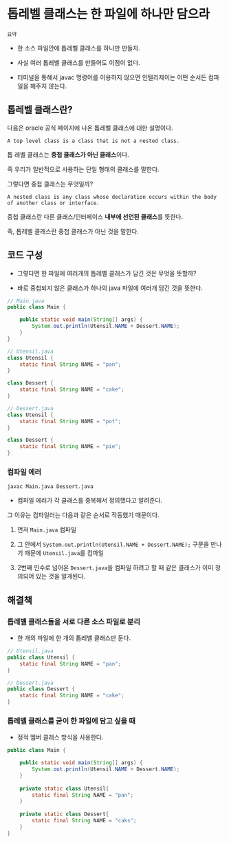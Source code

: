 # 톱레벨 클래스는 한 파일에 하나만 담으라

`요약`

- 한 소스 파일안에 톱레벨 클래스를 하나만 만들자.

- 사실 여러 톱레벨 클래스를 만들어도 이점이 없다.

- 터미널을 통해서 javac 명령어를 이용하지 않으면 인텔리제이는 어떤 순서든 컴파일을 해주지 않는다.

## 톱레벨 클래스란?
     
다음은 oracle 공식 페이지에 나온 톱레벨 클래스에 대한 설명이다.
```
A top level class is a class that is not a nested class.
```
톱 레벨 클래스는 **중첩 클래스가 아닌 클래스**이다.

즉 우리가 일반적으로 사용하는 단일 형태의 클래스를 말한다.

그렇다면 중첩 클래스는 무엇일까?
```
A nested class is any class whose declaration occurs within the body of another class or interface.
```
중첩 클래스란 다른 클래스/인터페이스 **내부에 선언된 클래스**를 뜻한다.

즉, 톱레벨 클래스란 중첩 클래스가 아닌 것을 말한다.

## 코드 구성

- 그렇다면 한 파일에 여러개의 톱레벨 클래스가 담긴 것은 무엇을 뜻할까?

- 바로 중첩되지 않은 클래스가 하나의 java 파일에 여러개 담긴 것을 뜻한다.

``` java
// Main.java
public class Main {

    public static void main(String[] args) {
        System.out.println(Utensil.NAME + Dessert.NAME);
    }
}
```

``` java
// Utensil.java
class Utensil {
    static final String NAME = "pan";
}

class Dessert {
    static final String NAME = "cake";
}
```

``` java
// Dessert.java
class Utensil {
    static final String NAME = "pot";
}

class Dessert {
    static final String NAME = "pie";
}
```

### 컴파일 에러

`javac Main.java Dessert.java`

- 컴파일 에러가 각 클래스를 중복해서 정의했다고 알려준다.

그 이유는 컴파일러는 다음과 같은 순서로 작동했기 때문이다.

1. 먼저 `Main.java` 컴파일

2. 그 안에서 `System.out.println(Utensil.NAME + Dessert.NAME);` 구문을 만나기 때문에 `Utensil.java`를 컴파일

3. 2번째 인수로 넘어온 `Dessert.java`을 컴파일 하려고 할 때 같은 클래스가 이미 정의되어 있는 것을 알게된다.

## 해결책

### 톱레벨 클래스들을 서로 다른 소스 파일로 분리

- 한 개의 파일에 한 개의 톱레벨 클래스만 둔다.

``` java
// Utensil.java
public class Utensil {
    static final String NAME = "pan";
}
```
``` java
// Dessert.java
public class Dessert {
    static final String NAME = "cake";
}
```

### 톱레벨 클래스를 굳이 한 파일에 담고 싶을 때

- 정적 멤버 클래스 방식을 사용한다.

``` java
public class Main {

    public static void main(String[] args) {
        System.out.println(Utensil.NAME + Dessert.NAME);
    }
    
    private static class Utensil{
        static final String NAME = "pan";
    }
    
    private static class Dessert{
        static final String NAME = "caks";
    }
}
```